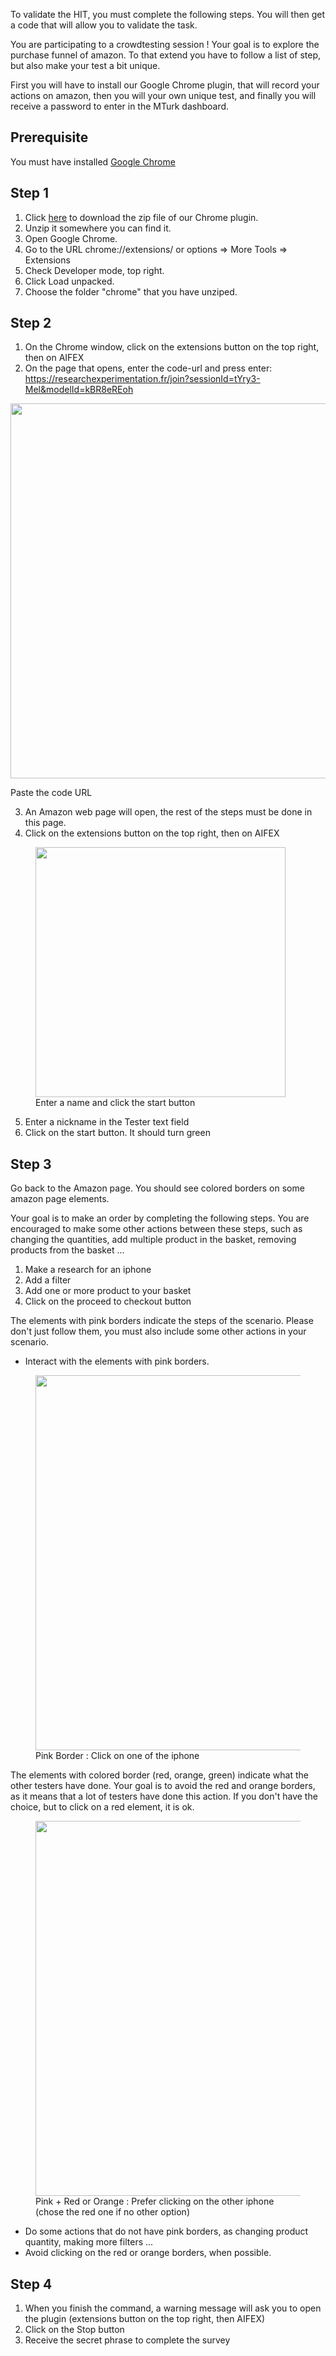 

To validate the HIT, you must complete the following steps. You will then get a code that will allow you to validate the task.

You are participating to a crowdtesting session ! Your goal is to explore the purchase funnel of amazon. To that extend you have to follow a list of step, but also make your test a bit unique.

First you will have to install our Google Chrome plugin, that will record your actions on amazon, then you will your own unique test, and finally you will receive a password to enter in the MTurk dashboard.

<h2>Prerequisite</h2>
You must have installed <a href="https://www.google.com/chrome/fast-and-secure/">Google Chrome</a> 

<h2>Step 1</h2>

1. Click <a href="/static/chromeExtension.zip" download="chromeExtension">here</a> to download the zip file of our Chrome plugin.
2. Unzip it somewhere you can find it.
3. Open Google Chrome.
4. Go to the URL chrome://extensions/ or options => More Tools => Extensions 
5. Check Developer mode, top right.
6. Click Load unpacked.
7. Choose the folder "chrome" that you have unziped.

<h2>Step 2</h2>

1. On the Chrome window, click on the extensions button on the top right, then on AIFEX
2. On the page that opens, enter the code-url and press enter: https://researchexperimentation.fr/join?sessionId=tYry3-Mel&modelId=kBR8eREoh

<img src="/static/images/connect.png"
    width="600"
    />
    <figcaption>Paste the code URL</figcaption>
</figure>

3. An Amazon web page will open, the rest of the steps must be done in this page.
4. Click on the extensions button on the top right, then on AIFEX

<figure>
<img src="/static/images/record.png"
    width="400"
    />
    <figcaption>Enter a name and click the start button</figcaption>
</figure>

5. Enter a nickname in the Tester text field
6. Click on the start button. It should turn green
 
<h2>Step 3</h2>
Go back to the Amazon page. You should see colored borders on some amazon page elements.


Your goal is to make an order by completing the following steps. You are encouraged to make some other actions between these steps, such as changing the quantities, add multiple product in the basket, removing products from the basket ...
1. Make a research for an iphone
2. Add a filter
4. Add one or more product to your basket
5. Click on the proceed to checkout button


The elements with pink borders indicate the steps of the scenario. Please don't just follow them, you must also include some other actions in your scenario. 

* Interact with the elements with pink borders.

<figure>
<img src="/static/images/guide.png"
    width="600"
    />
    <figcaption>Pink Border : Click on one of the iphone</figcaption>
</figure>

The elements with colored border (red, orange, green) indicate what the other testers have done. 
Your goal is to avoid the red and orange borders, as it means that a lot of testers have done this action.
If you don't have the choice, but to click on a red element, it is ok.

<figure>
<img src="/static/images/red_color.png"
    width="600"   />
    <figcaption>Pink + Red or Orange : Prefer clicking on the other iphone (chose the red one if no other option)</figcaption>

</figure>

* Do some actions that do not have pink borders, as changing product quantity, making more filters ...
* Avoid clicking on the red or orange borders, when possible.


<h2>Step 4</h2>

1. When you finish the command, a warning message will ask you to open the plugin (extensions button on the top right, then AIFEX)
2. Click on the Stop button
3. Receive the secret phrase to complete the survey
